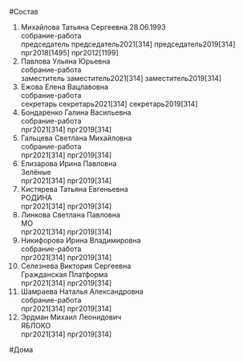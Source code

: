 #Состав  
1. Михайлова Татьяна Сергеевна 28.06.1993  
    собрание-работа  
    председатель председатель2021[314] председатель2019[314] прг2018[1495] прг2012[1199]  
2. Павлова Ульяна Юрьевна  
    собрание-работа  
    заместитель заместитель2021[314] заместитель2019[314]  
3. Ежова Елена Вацлавовна  
    собрание-работа  
    секретарь секретарь2021[314] секретарь2019[314]  
4. Бондаренко Галина Васильевна  
    собрание-работа  
    прг2021[314] прг2019[314]  
5. Гальцева Светлана Михайловна  
    собрание-работа  
    прг2021[314] прг2019[314]  
6. Елизарова Ирина Павловна  
    Зелёные  
    прг2021[314] прг2019[314]  
7. Кистярева Татьяна Евгеньевна  
    РОДИНА  
    прг2021[314] прг2019[314]  
8. Линкова Светлана Павловна  
    МО  
    прг2021[314] прг2019[314]  
9. Никифорова Ирина Владимировна  
    собрание-работа  
    прг2021[314] прг2019[314]  
10. Селезнева Виктория Сергеевна  
    Гражданская Платформа  
    прг2021[314] прг2019[314]  
11. Шамраева Наталья Александровна  
    собрание-работа  
    прг2021[314] прг2019[314]  
12. Эрдман Михаил Леонидович  
    ЯБЛОКО  
    прг2021[314] прг2019[314]  
  
#Дома  

